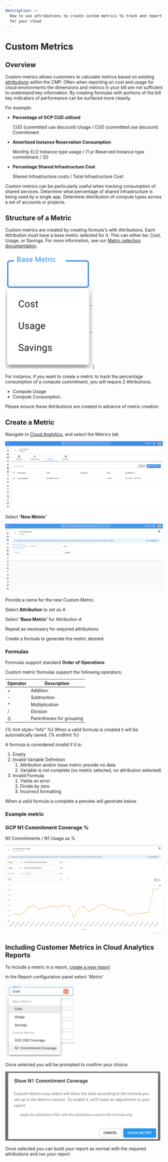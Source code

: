 ```yaml
---
description: >-
  How to use attributions to create custom metrics to track and report on KPIs
  for your cloud
---
```


# Custom Metrics

## Overview

Custom metrics allows customers to calculate metrics based on existing [attributions](attributing-cloud-spend.md) within the CMP. Often when reporting on cost and usage for cloud environments the dimensions and metrics in your bill are not sufficient to understand key information. By creating formulas with portions of the bill key indicators of performance can be surfaced more cleanly.

For example:

* **Percentage of GCP CUD utilized**

  CUD (committed use discount) Usage / CUD (committed use discount) Commitment

* **Amortized Instance Reservation Consumption**

  Monthly Ec2 Instance type usage / (1 yr Reserved Instance type commitment / 12)

* **Percentage Shared Infrastructure Cost**

  Shared Infrastructure costs / Total Infrastructure Cost

Custom metrics can be particularly useful when tracking consumption of shared services. Determine what percentage of shared infrastructure is being used by a single app. Determine distribution of compute types across a set of accounts or projects.

## Structure of a Metric

Custom metrics are created by creating formula's with Attributions. Each Attribution must have a base metric selected for it. This can either be: Cost, Usage, or Savings. For more information, see our [Metric selection documentation](editing-your-cloud-report.md#metrics).

![A screenshot showing the Base Metric drop-down menu](../.gitbook/assets/custom-metrics-drop-down.png)]

For instance, if you want to create a metric to track the percentage consumption of a compute commitment, you will require 2 Attributions.

* Compute Usage
* Compute Consumption.

Please ensure these Attributions are created in advance of metric creation

## Create a Metric

Navigate to [Cloud Analytics](create-cloud-report/), and select the Metrics tab

![A screenshot showing the Metrics tab](../.gitbook/assets/custom-metrics-tab.png)

Select **'New Metric'**

![A screenshot showing the New Metric form](../.gitbook/assets/custom-metrics-new-metric.png)

Provide a name for the new Custom Metric.

Select **Attribution** to set as _A_

Select **'Base Metric'** for Attribution _A_

Repeat as necessary for required attributions

Create a formula to generate the metric desired.

### Formulas

Formulas support standard **Order of Operations**

Custom metric formulas support the following operators:

| Operator | Description              |
| -------- | ------------------------ |
| +        | Addition                 |
| -        | Subtraction              |
| \*       | Multiplication           |
| /        | Division                 |
| ()       | Parentheses for grouping |

{% hint style="info" %}
When a valid formula is created it will be automatically saved.
{% endhint %}

A formula is considered invalid if it is:

1. Empty
2. Invalid Variable Definition
   1. Attribution and/or base metric provide no data
   2. Variable is not complete (no metric selected, no attribution selected)
3. Invalid Formula
   1. Yields an error
   2. Divide by zero
   3. Incorrect formatting

When a valid formula is complete a preview will generate below

### Example metric

### GCP N1 Commitment Coverage %

N1 Commitments / N1 Usage as %

![A screenshot of an example N1 Commitments / N1 Usage as % report](<../.gitbook/assets/CleanShot 2021-11-01 at 11.44.56.jpg>)

## Including Customer Metrics in Cloud Analytics Reports

To include a metric in a report, [create a new report​](create-cloud-report/)

In the Report configuration panel select _'Metric'_

![A screenshot of the *Metric* drop-down menu](<../.gitbook/assets/CleanShot 2021-11-01 at 11.59.42.jpg>)

Once selected you will be prompted to confirm your choice

![A screenshot of the *Show N1 Commitment Coverage* modal dialog](<../.gitbook/assets/CleanShot 2021-11-01 at 12.01.53.jpg>)

Once selected you can build your report as normal with the required attributions and run your report
